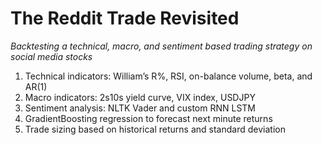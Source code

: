 # The Reddit Trade Revisited

*Backtesting a technical, macro, and sentiment based trading strategy on social media stocks*

1.    Technical indicators: William’s R%, RSI, on-balance volume, beta, and AR(1)
2.    Macro indicators: 2s10s yield curve, VIX index, USDJPY    
3.    Sentiment analysis: NLTK Vader and custom RNN LSTM
4.    GradientBoosting regression to forecast next minute returns
5.    Trade sizing based on historical returns and standard deviation

